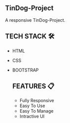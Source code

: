 ## TinDog-Project
A responsive TinDog-Project.

## TECH STACK 🛠️

- HTML
- CSS
- BOOTSTRAP

  ## FEATURES 📋

  - Fully Responsive
  - Easy To Use
  - Easy To Manage
  - Intractive UI
